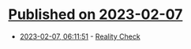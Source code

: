 # [Published on 2023-02-07](index.md)

* [2023-02-07, 06:11:51](https://news.ycombinator.com/item?id=34689363) - [Reality Check](https://www.vulture.com/article/tv-documentaries-ethical-standards.html)
